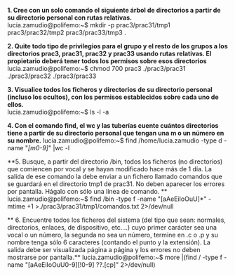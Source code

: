 **1. Cree con un solo comando el siguiente árbol de directorios a partir de su
directorio personal con rutas relativas.**\
lucia.zamudio@polifemo:~$ mkdir -p prac3/prac31/tmp1  prac3/prac32/tmp2 prac3/prac33/tmp3 .

**2. Quite todo tipo de privilegios para el grupo y el resto de los grupos a los directorios prac3, prac31, prac32 y prac33 usando rutas relativas. El propietario deberá tener todos los permisos sobre esos directorios**\
lucia.zamudio@polifemo:~$ chmod 700 prac3 ./prac3/prac31 ./prac3/prac32 ./prac3/prac33

**3. Visualice todos los ficheros y directorios de su directorio personal (incluso
los ocultos), con los permisos establecidos sobre cada uno de ellos.**\
lucia.zamudio@polifemo:~$ ls -l -a

**4. Con el comando find, el wc y las tuberías cuente cuántos directorios tiene a partir de su directorio personal que tengan una m o un número en su nombre.** 
lucia.zamudio@polifemo:~$ find /home/lucia.zamudio -type d -name "*[m0-9]*" |wc -l

**5. Busque, a partir del directorio /bin, todos los ficheros (no directorios) que comiencen por vocal y se hayan modificado hace más de 1 día. La salida de ese comando la debe enviar a un fichero llamado comandos que se guardará en el directorio tmp1 de prac31. No deben aparecer los errores por pantalla. Hágalo con sólo una línea de comando. **
lucia.zamudio@polifemo:~$ find /bin -type f -name "[aAeEiIoOuU]*" -mtime +1 >./prac3/prac31/tmp1/comandos.txt 2>/dev/null

** 6. Encuentre todos los ficheros del sistema (del tipo que sean: normales, directorios, enlaces, de dispositivo, etc....) cuyo primer carácter sea una vocal o un número, la segunda no sea un número, termine en .c o .p y su nombre tenga sólo 6 caracteres (contando el punto y la extensión). La salida debe ser visualizada página a página y los errores no deben mostrarse por pantalla.**
lucia.zamudio@polifemo:~$ more |(find / -type f -name "[aAeEiIoOuU0-9][!0-9]
??.[cp]" 2>/dev/null)
